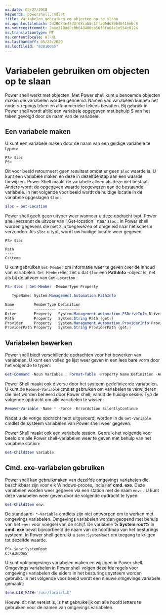```yaml
---
ms.date: 08/27/2018
keywords: powershell,cmdlet
title: Variabelen gebruiken om objecten op te slaan
ms.openlocfilehash: 2d20d84e48d3f68cab5c1ffa05d689b46415ebc8
ms.sourcegitcommit: 2aec310ad0c0b048400cb56f6fa64c1e554c812a
ms.translationtype: MT
ms.contentlocale: nl-NL
ms.lasthandoff: 05/23/2020
ms.locfileid: "83810685"
---
```

# <a name="using-variables-to-store-objects"></a>Variabelen gebruiken om objecten op te slaan

Power shell werkt met objecten. Met Power shell kunt u benoemde objecten maken die variabelen worden genoemd.
Namen van variabelen kunnen het onderstrepings teken en alfanumerieke tekens bevatten. Bij gebruik in Power shell wordt altijd een variabele opgegeven met behulp \$ van het teken gevolgd door de naam van de variabele.

## <a name="creating-a-variable"></a>Een variabele maken

U kunt een variabele maken door de naam van een geldige variabele te typen:

```
PS> $loc
PS>
```

Dit voor beeld retourneert geen resultaat omdat er geen `$loc` waarde is. U kunt een variabele maken en deze in dezelfde stap aan een waarde toewijzen. Power Shell maakt de variabele alleen als deze niet bestaat.
Anders wordt de opgegeven waarde toegewezen aan de bestaande variabele. In het volgende voor beeld wordt de huidige locatie in de variabele opgeslagen `$loc` :

```powershell
$loc = Get-Location
```

Power shell geeft geen uitvoer weer wanneer u deze opdracht typt. Power shell verzendt de uitvoer van ' Get-location ' naar `$loc` . In Power shell worden gegevens die niet zijn toegewezen of omgeleid naar het scherm verzonden. Als `$loc` u typt, wordt uw huidige locatie weer gegeven:

```
PS> $loc

Path
----
C:\temp
```

U kunt gebruiken `Get-Member` om informatie weer te geven over de inhoud van variabelen. `Get-Member`Hier ziet u dat `$loc` een **PathInfo** -object is, net als bij de uitvoer van `Get-Location` :

```powershell
PS> $loc | Get-Member -MemberType Property

   TypeName: System.Management.Automation.PathInfo

Name         MemberType Definition
----         ---------- ----------
Drive        Property   System.Management.Automation.PSDriveInfo Drive {get;}
Path         Property   System.String Path {get;}
Provider     Property   System.Management.Automation.ProviderInfo Provider {...
ProviderPath Property   System.String ProviderPath {get;}
```

## <a name="manipulating-variables"></a>Variabelen bewerken

Power shell biedt verschillende opdrachten voor het bewerken van variabelen. U kunt een volledige lijst weer geven in een lees bare vorm door het volgende te typen:

```powershell
Get-Command -Noun Variable | Format-Table -Property Name,Definition -AutoSize -Wrap
```

Power Shell maakt ook diverse door het systeem gedefinieerde variabelen. U kunt de `Remove-Variable` cmdlet gebruiken om variabelen te verwijderen die niet worden beheerd door Power shell, vanuit de huidige sessie. Typ de volgende opdracht om alle variabelen te wissen:

```powershell
Remove-Variable -Name * -Force -ErrorAction SilentlyContinue
```

Nadat u de vorige opdracht hebt uitgevoerd, worden in de `Get-Variable` cmdlet de systeem variabelen van Power shell weer gegeven.

Power Shell maakt ook een variabele station. Gebruik het volgende voor beeld om alle Power shell-variabelen weer te geven met behulp van het variabele station:

```powershell
Get-ChildItem variable:
```

## <a name="using-cmdexe-variables"></a>Cmd. exe-variabelen gebruiken

Power shell kan gebruikmaken van dezelfde omgevings variabelen die beschikbaar zijn voor elk Windows-proces, inclusief **cmd. exe**. Deze variabelen worden weer gegeven via een station met de naam `env:` . U kunt deze variabelen weer geven door de volgende opdracht te typen:

```powershell
Get-ChildItem env:
```

De standaard- `*-Variable` cmdlets zijn niet ontworpen om te werken met omgevings variabelen. Omgevings variabelen worden geopend met behulp van het `env:` voor voegsel van de schijf. De variabele **% System root%** in **cmd. exe** bevat bijvoorbeeld de naam van de hoofdmap van het besturings systeem. In Power shell gebruikt u `$env:SystemRoot` om toegang te krijgen tot dezelfde waarde.

```
PS> $env:SystemRoot
C:\WINDOWS
```

U kunt ook omgevings variabelen maken en wijzigen in Power shell. Omgevings variabelen in Power shell volgen dezelfde regels voor omgevings variabelen die elders in het besturings systeem worden gebruikt. In het volgende voor beeld wordt een nieuwe omgevings variabele gemaakt:

```powershell
$env:LIB_PATH='/usr/local/lib'
```

Hoewel dit niet vereist is, is het gebruikelijk om alle hoofd letters te gebruiken voor de namen van omgevings variabelen.
